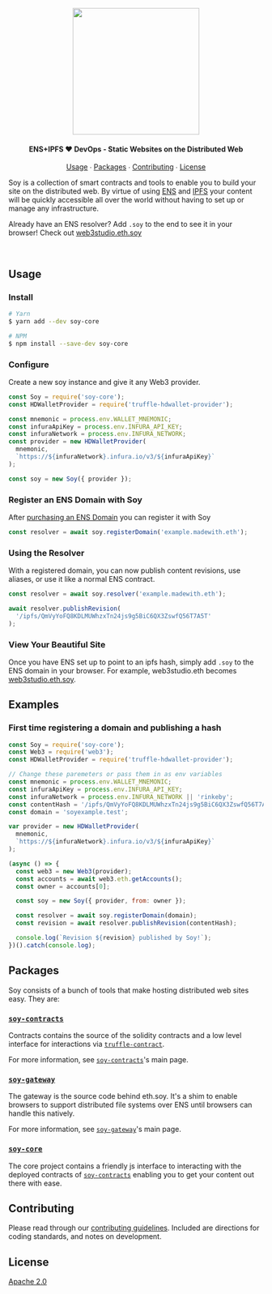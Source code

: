 <h1 align="center">
  <br/>
  <a href='https://github.com/ConsenSys/web3studio-soy'><img 
      width='250px' 
      alt='' 
      src="https://user-images.githubusercontent.com/5770007/50840308-2f093000-1330-11e9-996a-2e61a8b7fd9a.png" /></a>
  <br/>
</h1>

<h4 align="center">
  ENS+IPFS ❤ DevOps - Static Websites on the Distributed Web
</h4>

<p align="center">
  <a href="#usage">Usage</a> ∙
  <a href="#packages">Packages</a> ∙
  <a href="#contributing">Contributing</a> ∙
  <a href="#license">License</a>
</p>

Soy is a collection of smart contracts and tools to enable you to build your site
on the distributed web. By virtue of using [ENS](https://ens.domains/) and
[IPFS](https://ipfs.io/) your content will be quickly accessible all over the world without
having to set up or manage any infrastructure.

Already have an ENS resolver? Add `.soy` to the end to see it in your browser! Check
out [web3studio.eth.soy][web3studio.eth.soy]

<br/>

## Usage

### Install

```bash
# Yarn
$ yarn add --dev soy-core

# NPM
$ npm install --save-dev soy-core
```

### Configure

Create a new soy instance and give it any Web3 provider.

```js
const Soy = require('soy-core');
const HDWalletProvider = require('truffle-hdwallet-provider');

const mnemonic = process.env.WALLET_MNEMONIC;
const infuraApiKey = process.env.INFURA_API_KEY;
const infuraNetwork = process.env.INFURA_NETWORK;
const provider = new HDWalletProvider(
  mnemonic,
  `https://${infuraNetwork}.infura.io/v3/${infuraApiKey}`
);

const soy = new Soy({ provider });
```

### Register an ENS Domain with Soy

After [purchasing an ENS Domain](https://www.myetherwallet.com/#ens) you can
register it with Soy

```js
const resolver = await soy.registerDomain('example.madewith.eth');
```

### Using the Resolver

With a registered domain, you can now publish content revisions, use aliases, or
use it like a normal ENS contract.

```js
const resolver = await soy.resolver('example.madewith.eth');

await resolver.publishRevision(
  '/ipfs/QmVyYoFQ8KDLMUWhzxTn24js9g5BiC6QX3ZswfQ56T7A5T'
);
```

### View Your Beautiful Site

Once you have ENS set up to point to an ipfs hash, simply add `.soy` to the ENS
domain in your browser. For example, web3studio.eth becomes
[web3studio.eth.soy][web3studio.eth.soy].

## Examples

### First time registering a domain and publishing a hash

```js
const Soy = require('soy-core');
const Web3 = require('web3');
const HDWalletProvider = require('truffle-hdwallet-provider');

// Change these paremeters or pass them in as env variables
const mnemonic = process.env.WALLET_MNEMONIC;
const infuraApiKey = process.env.INFURA_API_KEY;
const infuraNetwork = process.env.INFURA_NETWORK || 'rinkeby';
const contentHash = '/ipfs/QmVyYoFQ8KDLMUWhzxTn24js9g5BiC6QX3ZswfQ56T7A5T';
const domain = 'soyexample.test';

var provider = new HDWalletProvider(
  mnemonic,
  `https://${infuraNetwork}.infura.io/v3/${infuraApiKey}`
);

(async () => {
  const web3 = new Web3(provider);
  const accounts = await web3.eth.getAccounts();
  const owner = accounts[0];

  const soy = new Soy({ provider, from: owner });

  const resolver = await soy.registerDomain(domain);
  const revision = await resolver.publishRevision(contentHash);

  console.log(`Revision ${revision} published by Soy!`);
})().catch(console.log);
```

## Packages

Soy consists of a bunch of tools that make hosting distributed web sites easy. They are:

### [`soy-contracts`][soy-contracts]

Contracts contains the source of the solidity contracts and a low level interface
for interactions via [`truffle-contract`][truffle-contract].

For more information, see [`soy-contracts`][soy-contracts]'s main page.

### [`soy-gateway`][soy-gateway]

The gateway is the source code behind eth.soy. It's a shim to enable browsers to
support distributed file systems over ENS until browsers can handle this natively.

For more information, see [`soy-gateway`][soy-gateway]'s main page.

### [`soy-core`][soy-core]

The core project contains a friendly js interface to interacting with the deployed
contracts of [`soy-contracts`][soy-contracts] enabling you to get your content out there with ease.

## Contributing

Please read through our [contributing guidelines][contributing].
Included are directions for coding standards, and notes on development.

## License

[Apache 2.0][license]

[soy-contracts]: https://github.com/ConsenSys/web3studio-soy/tree/master/packages/soy-contracts
[soy-gateway]: https://github.com/ConsenSys/web3studio-soy/tree/master/packages/soy-gateway
[soy-core]: https://github.com/ConsenSys/web3studio-soy/tree/master/packages/soy-core
[license]: https://github.com/ConsenSys/web3studio-soy/blob/master/packages/soy-core/LICENSE
[contributing]: https://github.com/ConsenSys/web3studio-soy/blob/master/packages/soy-core/CONTRIBUTING.md
[truffle-contract]: https://github.com/trufflesuite/truffle/tree/next/packages/truffle-contract
[web3studio.eth.soy]: https://web3studio.eth.soy
